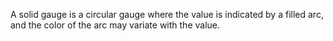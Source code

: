 A solid gauge is a circular gauge where the value is indicated by a filled
arc, and the color of the arc may variate with the value.